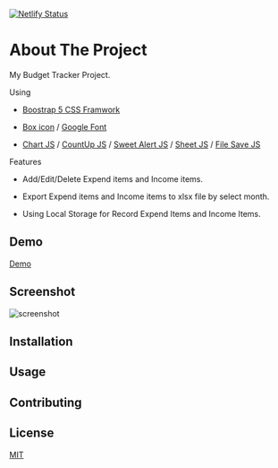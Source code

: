 [![Netlify Status](https://api.netlify.com/api/v1/badges/fa90334e-0226-4756-a509-8fb98c0833cd/deploy-status)](https://app.netlify.com/sites/demo-my-budget-tracker/deploys)

# About The Project

My Budget Tracker Project.

Using

- [Boostrap 5 CSS Framwork](https://getbootstrap.com/)

- [Box icon](https://boxicons.com/) / [Google Font](https://fonts.google.com/)

- [Chart JS](https://www.chartjs.org/) / [CountUp JS](https://inorganik.github.io/countUp.js/) / [Sweet Alert JS](https://sweetalert2.github.io/) / [Sheet JS](https://sheetjs.com/) / [File Save JS](https://github.com/eligrey/FileSaver.js/)

Features

- Add/Edit/Delete Expend items and Income items.

- Export Expend items and Income items to xlsx file by select month.

- Using Local Storage for Record Expend Items and Income Items.

## Demo

[Demo](https://demo-my-budget-tracker.netlify.app/)

## Screenshot

![screenshot](https://i.ibb.co/KXRTykQ/my-budget-tracker-app-cover.png)

## Installation

## Usage

## Contributing

## License

[MIT](https://choosealicense.com/licenses/mit/)
